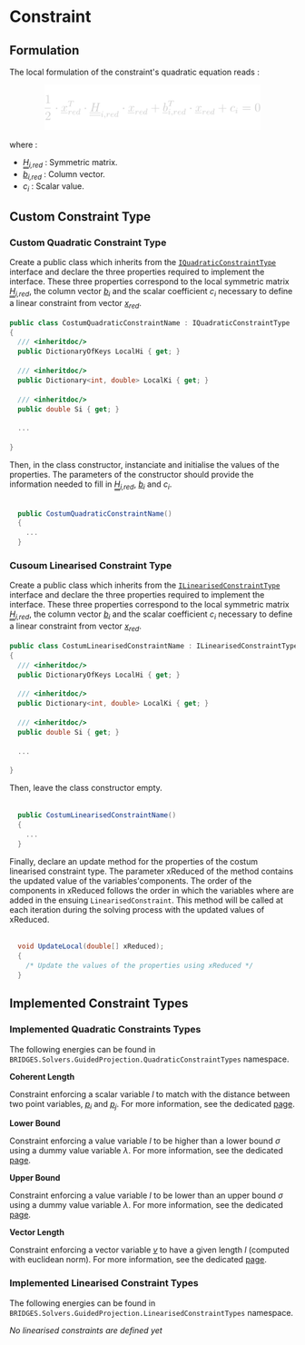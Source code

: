 # Constraint

## Formulation

The local formulation of the constraint's quadratic equation reads :
<center>
  <img src="../Images/GuidedProjection/QuadraticConstraintTypes/LocalQuadraticConstraint.svg" alt="Local equation of a quadratic constraint" height="80"/>
  <!-- Raw LaTeX : \frac{1}{2} \cdot \underline{x}_{red}^{T} \cdot \underline{\underline{H}}_{i,red} \cdot \underline{x}_{red} + \underline{b}_{i,red}^{T} \cdot \underline{x}_{red} + c_{i} = 0 -->
</center>

where :
- <em><span style="border-bottom: double">H</span><sub>i,red</sub></em> : Symmetric matrix.
- <em><span style="text-decoration : underline">b</span><sub>i,red</sub></em> : Column vector.
- <em>c<sub>i</sub></em> : Scalar value.

## Custom Constraint Type

### Custom Quadratic Constraint Type

Create a public class which inherits from the [`IQuadraticConstraintType`](xref:BRIDGES.Solvers.GuidedProjection.Interfaces.IQuadraticConstraintType) interface and declare the three properties required to implement the interface. These three properties correspond to the local symmetric matrix <em><span style="border-bottom: double">H</span><sub>i,red</sub></em>, the column vector <em><span style="text-decoration : underline">b</span><sub>i</sub></em> and the scalar coefficient <em>c<sub>i</sub></em> necessary to define a linear constraint from vector <em><span style="text-decoration : underline">x</span><sub>red</sub></em>.

```cs
public class CostumQuadraticConstraintName : IQuadraticConstraintType
{
  /// <inheritdoc/>
  public DictionaryOfKeys LocalHi { get; }

  /// <inheritdoc/>
  public Dictionary<int, double> LocalKi { get; }

  /// <inheritdoc/>
  public double Si { get; }

  ...

}
```

Then, in the class constructor, instanciate and initialise the values of the properties. The parameters of the constructor should provide the information needed to fill in <em><span style="border-bottom: double">H</span><sub>i,red</sub></em>,  <em><span style="text-decoration : underline">b</span><sub>i</sub></em> and <em>c<sub>i</sub></em>.

```cs

  public CostumQuadraticConstraintName()
  {
    ...
  }

```

### Cusoum Linearised Constraint Type

Create a public class which inherits from the [`ILinearisedConstraintType`](xref:BRIDGES.Solvers.GuidedProjection.Interfaces.ILinearisedConstraintType) interface and declare the three properties required to implement the interface. These three properties correspond to the local symmetric matrix <em><span style="border-bottom: double">H</span><sub>i,red</sub></em>, the column vector <em><span style="text-decoration : underline">b</span><sub>i</sub></em> and the scalar coefficient <em>c<sub>i</sub></em> necessary to define a linear constraint from vector <em><span style="text-decoration : underline">x</span><sub>red</sub></em>.

```cs
public class CostumLinearisedConstraintName : ILinearisedConstraintType
{
  /// <inheritdoc/>
  public DictionaryOfKeys LocalHi { get; }

  /// <inheritdoc/>
  public Dictionary<int, double> LocalKi { get; }

  /// <inheritdoc/>
  public double Si { get; }

  ...

}
```

Then, leave the class constructor empty.

```cs

  public CostumLinearisedConstraintName()
  {
    ...
  }

```

Finally, declare an update method for the properties of the costum linearised constraint type. The parameter xReduced of the method contains the updated value of the variables'components. The order of the components in xReduced follows the order in which the variables where are added in the ensuing `LinearisedConstraint`. This method will be called at each iteration during the solving process with the updated values of xReduced.

```cs

  void UpdateLocal(double[] xReduced);
  {
    /* Update the values of the properties using xReduced */
  }

```

## Implemented Constraint Types

### Implemented Quadratic Constraints Types

The following energies can be found in `BRIDGES.Solvers.GuidedProjection.QuadraticConstraintTypes` namespace.

**Coherent Length**

Constraint enforcing a scalar variable <em>l</em> to match with the distance between two point variables, <em><span style="text-decoration : underline">p</span><sub>i</sub></em> and <em><span style="text-decoration : underline">p</span><sub>j</sub></em>. For more information, see the dedicated [page](./QuadraticConstraintTypes/CoherentLength.md).

**Lower Bound**

Constraint enforcing a value variable <em>l</em> to be higher than a lower bound <em>σ</em> using a dummy value variable <em>λ</em>. For more information, see the dedicated [page](./QuadraticConstraintTypes/LowerBound.md).

**Upper Bound**

Constraint enforcing a value variable <em>l</em> to be lower than an upper bound <em>σ</em> using a dummy value variable <em>λ</em>. For more information, see the dedicated [page](./QuadraticConstraintTypes/UpperBound.md).

**Vector Length**

Constraint enforcing a vector variable <em><span style="text-decoration : underline">v</span></em> to have a given length <em>l</em> (computed with euclidean norm). For more information, see the dedicated [page](./QuadraticConstraintTypes/VectorLength.md).

### Implemented Linearised Constraint Types

The following energies can be found in `BRIDGES.Solvers.GuidedProjection.LinearisedConstraintTypes` namespace.

*No linearised constraints are defined yet*
